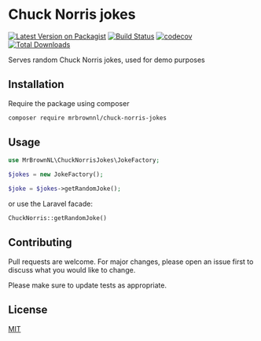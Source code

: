 # Chuck Norris jokes
[![Latest Version on Packagist](https://img.shields.io/packagist/v/mrbrownnl/chuck-norris-jokes.svg?style=flat-square)](https://packagist.org/packages/mrbrownnl/chuck-norris-jokes)
[![Build Status](https://img.shields.io/travis/mrbrownnl/chuck-norris-jokes/master.svg?style=flat-square)](https://travis-ci.org/mrbrownnl/chuck-norris-jokes)
[![codecov](https://codecov.io/gh/MrBrownNL/chuck-norris-jokes/branch/master/graph/badge.svg)](https://codecov.io/gh/MrBrownNL/chuck-norris-jokes)
[![Total Downloads](https://img.shields.io/packagist/dt/mrbrownnl/chuck-norris-jokes.svg?style=flat-square)](https://packagist.org/packages/mrbrownnl/chuck-norris-jokes)

Serves random Chuck Norris jokes, used for demo purposes

## Installation

Require the package using composer

```bash
composer require mrbrownnl/chuck-norris-jokes
```

## Usage

```php
use MrBrownNL\ChuckNorrisJokes\JokeFactory;

$jokes = new JokeFactory();

$joke = $jokes->getRandomJoke();
```
or use the Laravel facade:
```php
ChuckNorris::getRandomJoke()
```
## Contributing
Pull requests are welcome. For major changes, please open an issue first to discuss what you would like to change.

Please make sure to update tests as appropriate.

## License
[MIT](./LICENSE.md)
